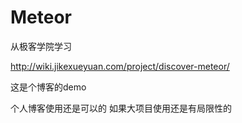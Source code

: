 # Meteor
从极客学院学习

http://wiki.jikexueyuan.com/project/discover-meteor/

这是个博客的demo

个人博客使用还是可以的  如果大项目使用还是有局限性的
